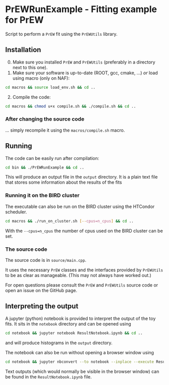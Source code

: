# PrEWRunExample - Fitting example for PrEW

Script to perform a `PrEW` fit using the `PrEWUtils` library.

## Installation

0. Make sure you installed `PrEW` and `PrEWUtils` (preferably in a directory next to this one).
1. Make sure your software is up-to-date (ROOT, gcc, cmake, ...) *or* load using macro (only on NAF):
 ```sh
 cd macros && source load_env.sh && cd ..
 ```
2. Compile the code:
 ```sh
 cd macros && chmod u+x compile.sh && ./compile.sh && cd ..
 ```
 
### After changing the source code

... simply recompile it using the `macros/compile.sh` macro.

## Running

The code can be easily run after compilation:
```sh
cd bin && ./PrEWRunExample && cd ..
```
This will produce an output file in the `output` directory.
It is a plain text file that stores some information about the results of the fits


### Running it on the BIRD cluster

The executable can also be run on the BIRD cluster using the HTCondor scheduler.

```sh
cd macros && ./run_on_cluster.sh [--cpus=n_cpus] && cd ..
```
With the ```--cpus=n_cpus``` the number of cpus used on the BIRD cluster can be set.

### The source code

The source code is in `source/main.cpp`.

It uses the necessary `PrEW` classes and the interfaces provided by `PrEWUtils` to be as clear as manageable.
(This may not always have worked out.)

For open questions please consult the `PrEW` and `PrEWUtils` source code or open an issue on the GitHub page.

## Interpreting the output

A jupyter (python) notebook is provided to interpret the output of the toy fits.
It sits in the `notebook` directory and can be opened using
```sh
cd notebook && jupyter notebook ResultNotebook.ipynb && cd ..
```
and will produce histograms in the `output` directory.

The notebook can also be run without opening a browser window using
```sh
cd notebook && jupyter nbconvert --to notebook --inplace --execute ResultNotebook.ipynb
```
Text outputs (which would normally be visible in the browser window) can be found in the `ResultNotebook.ipynb` file.